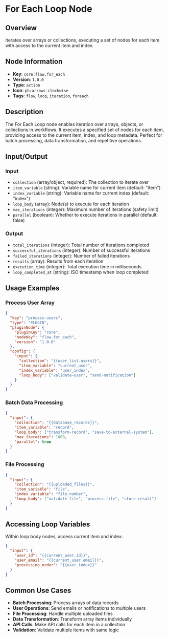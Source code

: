 # For Each Loop Node

## Overview

Iterates over arrays or collections, executing a set of nodes for each item with access to the current item and index.

## Node Information

- **Key**: `core:flow.for_each`
- **Version**: `1.0.0`
- **Type**: `action`
- **Icon**: `ph:arrows-clockwise`
- **Tags**: `flow`, `loop`, `iteration`, `foreach`

## Description

The For Each Loop node enables iteration over arrays, objects, or collections in workflows. It executes a specified set of nodes for each item, providing access to the current item, index, and loop metadata. Perfect for batch processing, data transformation, and repetitive operations.

## Input/Output

### Input
- `collection` (array/object, required): The collection to iterate over
- `item_variable` (string): Variable name for current item (default: "item")
- `index_variable` (string): Variable name for current index (default: "index") 
- `loop_body` (array): Node(s) to execute for each iteration
- `max_iterations` (integer): Maximum number of iterations (safety limit)
- `parallel` (boolean): Whether to execute iterations in parallel (default: false)

### Output
- `total_iterations` (integer): Total number of iterations completed
- `successful_iterations` (integer): Number of successful iterations
- `failed_iterations` (integer): Number of failed iterations
- `results` (array): Results from each iteration
- `execution_time` (integer): Total execution time in milliseconds
- `loop_completed_at` (string): ISO timestamp when loop completed

## Usage Examples

### Process User Array
```json
{
  "key": "process-users",
  "type": "PLUGIN",
  "pluginNode": {
    "pluginKey": "core",
    "nodeKey": "flow.for_each",
    "version": "1.0.0"
  },
  "config": {
    "input": {
      "collection": "{{user_list.users}}",
      "item_variable": "current_user",
      "index_variable": "user_index",
      "loop_body": ["validate-user", "send-notification"]
    }
  }
}
```

### Batch Data Processing
```json
{
  "input": {
    "collection": "{{database_records}}",
    "item_variable": "record",
    "loop_body": ["transform-record", "save-to-external-system"],
    "max_iterations": 1000,
    "parallel": true
  }
}
```

### File Processing
```json
{
  "input": {
    "collection": "{{uploaded_files}}",
    "item_variable": "file",
    "index_variable": "file_number",
    "loop_body": ["validate-file", "process-file", "store-result"]
  }
}
```

## Accessing Loop Variables

Within loop body nodes, access current item and index:
```json
{
  "input": {
    "user_id": "{{current_user.id}}",
    "user_email": "{{current_user.email}}",
    "processing_order": "{{user_index}}"
  }
}
```

## Common Use Cases

- **Batch Processing**: Process arrays of data records
- **User Operations**: Send emails or notifications to multiple users
- **File Processing**: Handle multiple uploaded files
- **Data Transformation**: Transform array items individually
- **API Calls**: Make API calls for each item in a collection
- **Validation**: Validate multiple items with same logic
